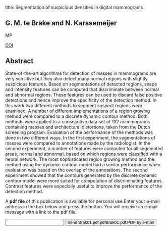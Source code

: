 title: Segmentation of suspicious densities in digital mammograms

## G. M. te Brake and N. Karssemeijer
MP

<a href="https://doi.org/10.1118/1.1339884">DOI</a>

## Abstract
State-of-the-art algorithms for detection of masses in mammograms are very sensitive but they also detect many normal regions with slightly suspicious features. Based on segmentations of detected regions, shape and intensity features can be computed that discriminate between normal and abnormal regions. These features can be used to discard false positive detections and hence improve the specificity of the detection method. In this work two different methods to segment suspect regions were examined. A number of different implementations of a region growing method were compared to a discrete dynamic contour method. Both methods were applied to a consecutive data set of 132 mammograms containing masses and architectural distortions, taken from the Dutch screening program. Evaluation of the performance of the methods was done in two different ways. In the first experiment, the segmentations of masses were compared to annotations made by the radiologist. In the second experiment, a number of features were computed for all segmented areas, normal and abnormal, based on which regions were classified with a neural network. The most sophisticated region growing method and the method using the dynamic contour model had a similar performance when evaluation was based on the overlap of the annotations. The second experiment showed that the contours generated by the discrete dynamic contour model were more suited for computation of discriminating features. Contrast features were especially useful to improve the performance of the detection method.

A <b>pdf file</b> of this publication is available for personal use.Enter your e-mail address in the box below and press the button. You will receive an e-mail message with a link to the pdf file.
<form action="sender.php">  <input type="text" name="email">  <input type="submit" value="Send Brak01.pdf:pdfBrak01.pdf:PDF by e-mail"></form>